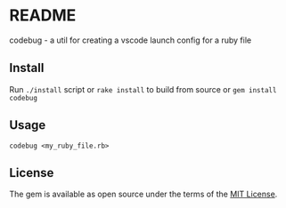 # README
codebug - a util for creating a vscode launch config for a ruby file

## Install
Run `./install` script or `rake install` to build from source
or
`gem install codebug`

## Usage
`codebug <my_ruby_file.rb>`

## License
The gem is available as open source under the terms of the [MIT License](http://opensource.org/licenses/MIT).
